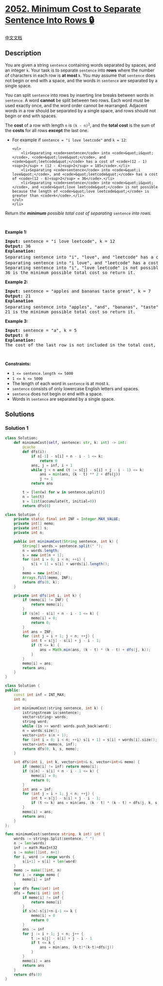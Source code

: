 # [2052. Minimum Cost to Separate Sentence Into Rows 🔒](https://leetcode.com/problems/minimum-cost-to-separate-sentence-into-rows)

[中文文档](/solution/2000-2099/2052.Minimum%20Cost%20to%20Separate%20Sentence%20Into%20Rows/README.md)

<!-- tags:Array,Dynamic Programming -->

<!-- difficulty:Medium -->

## Description

<p>You are given a string <code>sentence</code> containing words separated by spaces, and an integer <code>k</code>. Your task is to separate <code>sentence</code> into <strong>rows</strong> where the number of characters in each row is <strong>at most </strong><code>k</code>. You may assume that <code>sentence</code> does not begin or end with a space, and the words in <code>sentence</code> are separated by a single space.</p>

<p>You can split <code>sentence</code> into rows by inserting line breaks between words in <code>sentence</code>. A word <strong>cannot</strong> be split between two rows. Each word must be used exactly once, and the word order cannot be rearranged. Adjacent words in a row should be separated by a single space, and rows should not begin or end with spaces.</p>

<p>The <strong>cost</strong> of a row with length <code>n</code> is <code>(k - n)<sup>2</sup></code>, and the <strong>total cost</strong> is the sum of the <strong>costs</strong> for all rows <strong>except</strong> the last one.</p>

<ul>
	<li>For example if <code>sentence = &quot;i love leetcode&quot;</code> and <code>k = 12</code>:

    <ul>
    	<li>Separating <code>sentence</code> into <code>&quot;i&quot;</code>, <code>&quot;love&quot;</code>, and <code>&quot;leetcode&quot;</code> has a cost of <code>(12 - 1)<sup>2</sup> + (12 - 4)<sup>2</sup> = 185</code>.</li>
    	<li>Separating <code>sentence</code> into <code>&quot;i love&quot;</code>, and <code>&quot;leetcode&quot;</code> has a cost of <code>(12 - 6)<sup>2</sup> = 36</code>.</li>
    	<li>Separating <code>sentence</code> into <code>&quot;i&quot;</code>, and <code>&quot;love leetcode&quot;</code> is not possible because the length of <code>&quot;love leetcode&quot;</code> is greater than <code>k</code>.</li>
    </ul>
    </li>

</ul>

<p>Return <em>the <strong>minimum</strong> possible total cost of separating</em><em> </em><code>sentence</code><em> into rows.</em></p>

<p>&nbsp;</p>
<p><strong class="example">Example 1:</strong></p>

<pre>
<strong>Input:</strong> sentence = &quot;i love leetcode&quot;, k = 12
<strong>Output:</strong> 36
<strong>Explanation:</strong>
Separating sentence into &quot;i&quot;, &quot;love&quot;, and &quot;leetcode&quot; has a cost of (12 - 1)<sup>2</sup> + (12 - 4)<sup>2</sup> = 185.
Separating sentence into &quot;i love&quot;, and &quot;leetcode&quot; has a cost of (12 - 6)<sup>2</sup> = 36.
Separating sentence into &quot;i&quot;, &quot;love leetcode&quot; is not possible because &quot;love leetcode&quot; has length 13.
36 is the minimum possible total cost so return it.
</pre>

<p><strong class="example">Example 2:</strong></p>

<pre>
<strong>Input:</strong> sentence = &quot;apples and bananas taste great&quot;, k = 7
<strong>Output:</strong> 21
<strong>Explanation</strong>
Separating sentence into &quot;apples&quot;, &quot;and&quot;, &quot;bananas&quot;, &quot;taste&quot;, and &quot;great&quot; has a cost of (7 - 6)<sup>2</sup> + (7 - 3)<sup>2</sup> + (7 - 7)<sup>2</sup> + (7 - 5)<sup>2 </sup>= 21.
21 is the minimum possible total cost so return it.
</pre>

<p><strong class="example">Example 3:</strong></p>

<pre>
<strong>Input:</strong> sentence = &quot;a&quot;, k = 5
<strong>Output:</strong> 0
<strong>Explanation:</strong>
The cost of the last row is not included in the total cost, and since there is only one row, return 0.
</pre>

<p>&nbsp;</p>
<p><strong>Constraints:</strong></p>

<ul>
	<li><code>1 &lt;= sentence.length &lt;= 5000</code></li>
	<li><code>1 &lt;= k &lt;= 5000</code></li>
	<li>The length of each word in <code>sentence</code> is at most <code>k</code>.</li>
	<li><code>sentence</code> consists of only lowercase English letters and spaces.</li>
	<li><code>sentence</code> does not begin or end with a space.</li>
	<li>Words in <code>sentence</code> are separated by a single space.</li>
</ul>

## Solutions

### Solution 1

<!-- tabs:start -->

```python
class Solution:
    def minimumCost(self, sentence: str, k: int) -> int:
        @cache
        def dfs(i):
            if s[-1] - s[i] + n - i - 1 <= k:
                return 0
            ans, j = inf, i + 1
            while j < n and (t := s[j] - s[i] + j - i - 1) <= k:
                ans = min(ans, (k - t) ** 2 + dfs(j))
                j += 1
            return ans

        t = [len(w) for w in sentence.split()]
        n = len(t)
        s = list(accumulate(t, initial=0))
        return dfs(0)
```

```java
class Solution {
    private static final int INF = Integer.MAX_VALUE;
    private int[] memo;
    private int[] s;
    private int n;

    public int minimumCost(String sentence, int k) {
        String[] words = sentence.split(" ");
        n = words.length;
        s = new int[n + 1];
        for (int i = 0; i < n; ++i) {
            s[i + 1] = s[i] + words[i].length();
        }
        memo = new int[n];
        Arrays.fill(memo, INF);
        return dfs(0, k);
    }

    private int dfs(int i, int k) {
        if (memo[i] != INF) {
            return memo[i];
        }
        if (s[n] - s[i] + n - i - 1 <= k) {
            memo[i] = 0;
            return 0;
        }
        int ans = INF;
        for (int j = i + 1; j < n; ++j) {
            int t = s[j] - s[i] + j - i - 1;
            if (t <= k) {
                ans = Math.min(ans, (k - t) * (k - t) + dfs(j, k));
            }
        }
        memo[i] = ans;
        return ans;
    }
}
```

```cpp
class Solution {
public:
    const int inf = INT_MAX;
    int n;

    int minimumCost(string sentence, int k) {
        istringstream is(sentence);
        vector<string> words;
        string word;
        while (is >> word) words.push_back(word);
        n = words.size();
        vector<int> s(n + 1);
        for (int i = 0; i < n; ++i) s[i + 1] = s[i] + words[i].size();
        vector<int> memo(n, inf);
        return dfs(0, k, s, memo);
    }

    int dfs(int i, int k, vector<int>& s, vector<int>& memo) {
        if (memo[i] != inf) return memo[i];
        if (s[n] - s[i] + n - i - 1 <= k) {
            memo[i] = 0;
            return 0;
        }
        int ans = inf;
        for (int j = i + 1; j < n; ++j) {
            int t = s[j] - s[i] + j - i - 1;
            if (t <= k) ans = min(ans, (k - t) * (k - t) + dfs(j, k, s, memo));
        }
        memo[i] = ans;
        return ans;
    }
};
```

```go
func minimumCost(sentence string, k int) int {
	words := strings.Split(sentence, " ")
	n := len(words)
	inf := math.MaxInt32
	s := make([]int, n+1)
	for i, word := range words {
		s[i+1] = s[i] + len(word)
	}
	memo := make([]int, n)
	for i := range memo {
		memo[i] = inf
	}
	var dfs func(int) int
	dfs = func(i int) int {
		if memo[i] != inf {
			return memo[i]
		}
		if s[n]-s[i]+n-i-1 <= k {
			memo[i] = 0
			return 0
		}
		ans := inf
		for j := i + 1; j < n; j++ {
			t := s[j] - s[i] + j - i - 1
			if t <= k {
				ans = min(ans, (k-t)*(k-t)+dfs(j))
			}
		}
		memo[i] = ans
		return ans
	}
	return dfs(0)
}
```

<!-- tabs:end -->

<!-- end -->
